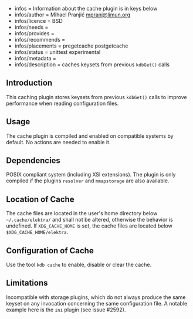 - infos = Information about the cache plugin is in keys below
- infos/author = Mihael Pranjić <mpranj@limun.org>
- infos/licence = BSD
- infos/needs =
- infos/provides =
- infos/recommends =
- infos/placements = pregetcache postgetcache
- infos/status = unittest experimental
- infos/metadata =
- infos/description = caches keysets from previous `kdbGet()` calls

## Introduction

This caching plugin stores keysets from previous `kdbGet()` calls
to improve performance when reading configuration files.

## Usage

The cache plugin is compiled and enabled on compatible systems by default.
No actions are needed to enable it.

## Dependencies

POSIX compliant system (including XSI extensions).
The plugin is only compiled if the plugins `resolver` and `mmapstorage`
are also available.

## Location of Cache

The cache files are located in the user's home directory below `~/.cache/elektra/` and
shall not be altered, otherwise the behavior is undefined. If `XDG_CACHE_HOME` is set, the
cache files are located below `$XDG_CACHE_HOME/elektra`.

## Configuration of Cache

Use the tool `kdb cache` to enable, disable or clear the cache.

## Limitations

Incompatible with storage plugins, which do not always produce the same keyset on any invocation
concerning the same configuration file. A notable example here is the `ini` plugin (see issue #2592).
